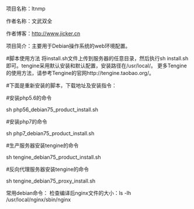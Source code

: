 项目名称：ltnmp

作者名称：文武双全

作者博客：http://www.jicker.cn

项目简介：主要用于Debian操作系统的web环境配置。

#脚本使用方法
将install.sh文件上传到服务器的任意目录，然后执行sh install.sh即可。tengine采用默认安装和默认配置，安装路径在/usr/local/。
更多Tengine的使用方法，请参考Tengine的官网http://tengine.taobao.org/。

#下面是重新安装的脚本，下载地址及安装指令：

#安装php5.6的命令

sh php56_debian75_product_install.sh

#安装php7的命令

sh php7_debian75_product_install.sh

#生产服务器安装tengine的命令

sh tengine_debian75_product_install.sh

#反向代理服务器安装tengine的命令

sh tengine_debian75_proxy_install.sh

常用debian命令：
检查编译后nginx文件的大小：ls -lh /usr/local/nginx/sbin/nginx